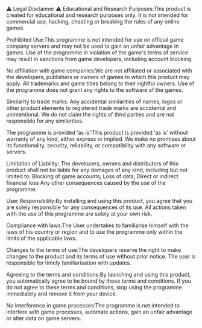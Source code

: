 ⚠ Legal Disclaimer ⚠
Educational and Research Purposes:This product is created for educational and research purposes only. It is not intended for commercial use, hacking, cheating or breaking the rules of any online games.

Prohibited Use:This programme is not intended for use on official game company servers and may not be used to gain an unfair advantage in games. Use of the programme in violation of the game's terms of service may result in sanctions from game developers, including account blocking.

No affiliation with game companies:We are not affiliated or associated with the developers, publishers or owners of games to which this product may apply. All trademarks and game titles belong to their rightful owners. Use of the programme does not grant any rights to the software of the games.

Similarity to trade marks: Any accidental similarities of names, logos or other product elements to registered trade marks are accidental and unintentional. We do not claim the rights of third parties and are not responsible for any similarities.

The programme is provided ‘as is’:This product is provided ‘as is’ without warranty of any kind, either express or implied. We make no promises about its functionality, security, reliability, or compatibility with any software or servers.

Limitation of Liability: The developers, owners and distributors of this product shall not be liable for any damages of any kind, including but not limited to: Blocking of game accounts; Loss of data; Direct or indirect financial loss Any other consequences caused by the use of the programme.

User Responsibility:By installing and using this product, you agree that you are solely responsible for any consequences of its use. All actions taken with the use of this programme are solely at your own risk.

Compliance with laws:The User undertakes to familiarise himself with the laws of his country or region and to use the programme only within the limits of the applicable laws.

Changes to the terms of use:The developers reserve the right to make changes to the product and its terms of use without prior notice. The user is responsible for timely familiarisation with updates.

Agreeing to the terms and conditions:By launching and using this product, you automatically agree to be bound by these terms and conditions. If you do not agree to these terms and conditions, stop using the programme immediately and remove it from your device.


No interference in game processes:The programme is not intended to interfere with game processes, automate actions, gain an unfair advantage or alter data on game servers.

